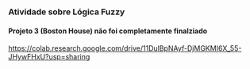 ### Atividade sobre Lógica Fuzzy
#### Projeto 3 (Boston House) não foi completamente finalziado
https://colab.research.google.com/drive/11DulBpNAyf-DjMGKMI6X_55-JHywFHxU?usp=sharing
